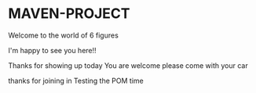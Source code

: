 # MAVEN-PROJECT

Welcome to the world of 6 figures

I'm happy to see you here!!

Thanks for showing up today 
You are welcome
please come with your car

thanks for joining in
Testing the POM time
